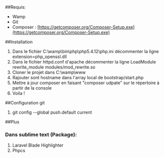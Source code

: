 ##Requis:
* Wamp
* Git
* Composer : [https://getcomposer.org/Composer-Setup.exe](https://getcomposer.org/Composer-Setup.exe)

##Installation
1. Dans le fichier C:\wamp\bin\php\php5.4.12\php.ini décommenter la ligne extension=php_openssl.dll
1. Dans le fichier httpd.conf d'apache décommenter la ligne LoadModule rewrite_module modules/mod_rewrite.so
1. Cloner le projet dans C:\wamp\www
1. Rajouter sont hostname dans l'array local de bootstrap/start.php
1. Mettre à jour composer en faisant "composer udpate" sur le répertoire à partir de la console
1. Voila !

##Configuration git
1. git config --global push.default current

##Plus
### Dans sublime text (Package):
1. Laravel Blade Highlighter
1. Phpcs
